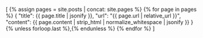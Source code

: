 [
{% assign pages = site.posts | concat: site.pages %}
{% for page in pages %}
  {
    "title": {{ page.title | jsonify }},
    "url": "{{ page.url | relative_url }}",
    "content": {{ page.content | strip_html | normalize_whitespace | jsonify }}
  }{% unless forloop.last %},{% endunless %}
{% endfor %}
]
